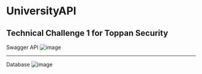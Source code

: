 # UniversityAPI
Technical Challenge 1 for Toppan Security
-----------------------------------------

Swagger API
![image](https://github.com/user-attachments/assets/c3a0963c-8892-47a8-a50d-dc31f176fcb7)

-------------------------------------------------------------------------------------
Database
![image](https://github.com/user-attachments/assets/fab7d3c6-e704-409d-9b3b-ca0dc054b577)
